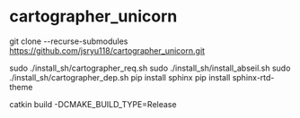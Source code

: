 # cartographer_unicorn

git clone --recurse-submodules https://github.com/jsryu118/cartographer_unicorn.git

sudo ./install_sh/cartographer_req.sh 
sudo ./install_sh/install_abseil.sh 
sudo ./install_sh/cartographer_dep.sh 
pip install sphinx
pip install sphinx-rtd-theme

catkin build -DCMAKE_BUILD_TYPE=Release